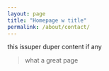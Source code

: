 ```yaml
---
layout: page
title: "Homepage w title"
permalink: /about/contact/
---
```


this issuper duper content if any

> what a great page